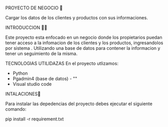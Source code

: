 PROYECTO DE NEGOCIO 🤝

Cargar los datos de los clientes y productos con sus informaciones.

INTRODUCCION 🧑‍💻

Este proyecto esta enfocado en un negocio donde los propietarios puedan tener acceso a la infomacion de los clientes y los productos, ingresandolos por sistema . Utilizando una base de datos para contener la informacion y tener un seguimiento de la misma.


TECNOLOGIAS UTILIDAZAS
En el proyecto utlizamos:

-  Python
- Pgadmin4 (base de datos) - ""
- Visual studio code

INTALACIONES💼

Para instalar las depedencias del proyecto debes ejecutar el siguiente comando:

pip install -r requirement.txt